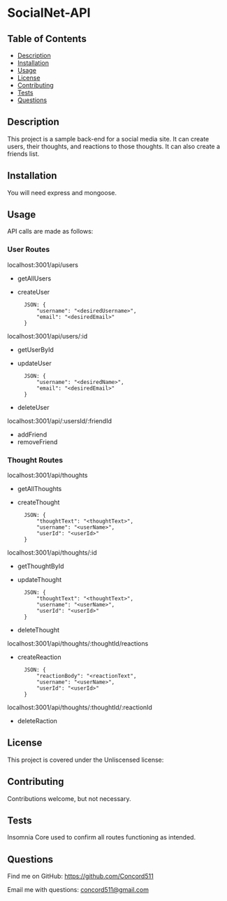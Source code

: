 # SocialNet-API

## Table of Contents

- [Description](#description)
- [Installation](#installation)
- [Usage](#usage)
- [License](#license)
- [Contributing](#contributing)
- [Tests](#tests)
- [Questions](#questions)

## Description

This project is a sample back-end for a social media site. It can create users, their thoughts, and reactions to those thoughts. It can also create a friends list.

## Installation

You will need express and mongoose.

## Usage

API calls are made as follows:

### User Routes

localhost:3001/api/users

- getAllUsers
- createUser

        JSON: {
            "username": "<desiredUsername>",
            "email": "<desiredEmail>"
        }

localhost:3001/api/users/:id

- getUserById
- updateUser

        JSON: {
            "username": "<desiredName>",
            "email": "<desiredEmail>"
        }

- deleteUser

localhost:3001/api/:usersId/:friendId

- addFriend
- removeFriend

### Thought Routes

localhost:3001/api/thoughts

- getAllThoughts
- createThought

        JSON: {
            "thoughtText": "<thoughtText>",
            "username": "<userName>",
            "userId": "<userId>"
        }

localhost:3001/api/thoughts/:id

- getThoughtById
- updateThought

        JSON: {
            "thoughtText": "<thoughtText>",
            "username": "<userName>",
            "userId": "<userId>"
        }

- deleteThought

localhost:3001/api/thoughts/:thoughtId/reactions

- createReaction

        JSON: {
            "reactionBody": "<reactionText",
            "username": "<userName>",
            "userId": "<userId>"
        }

localhost:3001/api/thoughts/:thoughtId/:reactionId

- deleteRaction

## License

This project is covered under the Unliscensed license:

## Contributing

Contributions welcome, but not necessary.

## Tests

Insomnia Core used to confirm all routes functioning as intended.

## Questions

Find me on GitHub: https://github.com/Concord511

Email me with questions: concord511@gmail.com
